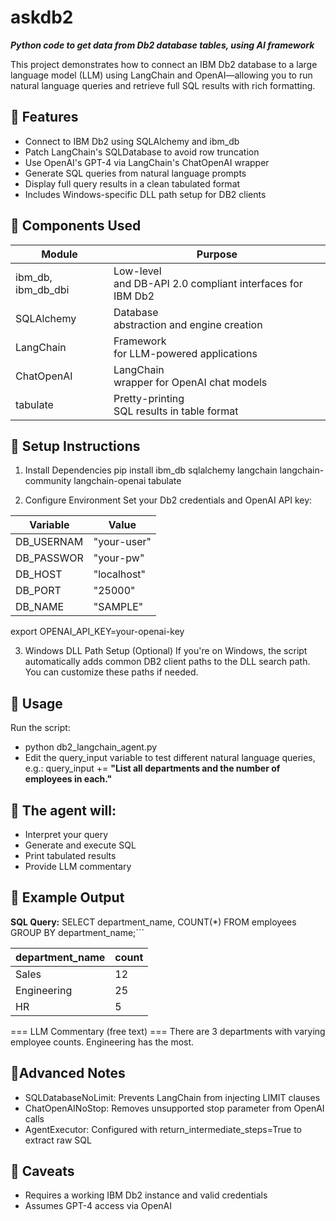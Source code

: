# askdb2
___Python code to get data from Db2 database tables, using AI framework___

This project demonstrates how to connect an IBM Db2 database to a large language model (LLM) using LangChain and OpenAI—allowing you to run natural language queries and retrieve full SQL results with rich formatting.

## 📌 Features
- Connect to IBM Db2 using SQLAlchemy and ibm_db
- Patch LangChain's SQLDatabase to avoid row truncation
- Use OpenAI's GPT-4 via LangChain's ChatOpenAI wrapper
- Generate SQL queries from natural language prompts
- Display full query results in a clean tabulated format
- Includes Windows-specific DLL path setup for DB2 clients

## 📌 Components Used

 
| Module             | Purpose                                                       |
|--------------------|---------------------------------------------------------------|
| ibm_db, ibm_db_dbi | Low-level<br> and DB-API 2.0 compliant interfaces for IBM Db2 |
| SQLAlchemy         | Database<br> abstraction and engine creation                  |
| LangChain          | Framework<br> for LLM-powered applications                    |
| ChatOpenAI         | LangChain<br> wrapper for OpenAI chat models                  |
| tabulate           | Pretty-printing<br> SQL results in table format               |
 
## 📌 Setup Instructions

1. Install Dependencies
pip install ibm_db sqlalchemy langchain langchain-community langchain-openai tabulate

2. Configure Environment
Set your Db2 credentials and OpenAI API key:

|  Variable   | Value          |
|-------------|----------------|
| DB_USERNAM  |  "your-user"   |
| DB_PASSWOR  |  "your-pw"     |    
| DB_HOST     |  "localhost"   |
| DB_PORT     |  "25000"       |
| DB_NAME     |  "SAMPLE"      |

export OPENAI_API_KEY=your-openai-key

3. Windows DLL Path Setup (Optional)
If you're on Windows, the script automatically adds common DB2 client paths to the DLL search path. You can customize these paths if needed.

## 📌 Usage

Run the script:
- python db2_langchain_agent.py
- Edit the query_input variable to test different natural language queries, e.g.:
query_input += **"List all departments and the number of employees in each."**

## 📌 The agent will:

- Interpret your query
- Generate and execute SQL
- Print tabulated results
- Provide LLM commentary

## 📌 Example Output

**SQL Query:**
SELECT department_name, COUNT(*) FROM employees GROUP BY department_name;```


| department_name | count |
|-----------------|-------|
| Sales           | 12    |
| Engineering     | 25    |
| HR              | 5     |


=== LLM Commentary (free text) ===
There are 3 departments with varying employee counts. Engineering has the most.

## 📌Advanced Notes
- SQLDatabaseNoLimit: Prevents LangChain from injecting LIMIT clauses
- ChatOpenAINoStop: Removes unsupported stop parameter from OpenAI calls
- AgentExecutor: Configured with return_intermediate_steps=True to extract raw SQL

## 📌 Caveats
- Requires a working IBM Db2 instance and valid credentials
- Assumes GPT-4 access via OpenAI

 


